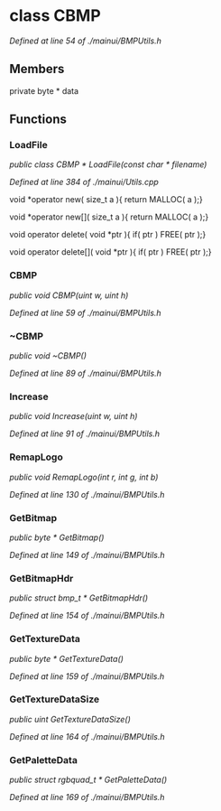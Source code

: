 # class CBMP

*Defined at line 54 of ./mainui/BMPUtils.h*

## Members

private byte * data



## Functions

### LoadFile

*public class CBMP * LoadFile(const char * filename)*

*Defined at line 384 of ./mainui/Utils.cpp*

void *operator new( size_t a ){	return MALLOC( a );}

void *operator new[]( size_t a ){	return MALLOC( a );}

void operator delete( void *ptr ){	if( ptr ) FREE( ptr );}

void operator delete[]( void *ptr ){	if( ptr ) FREE( ptr );}

### CBMP

*public void CBMP(uint w, uint h)*

*Defined at line 59 of ./mainui/BMPUtils.h*

### ~CBMP

*public void ~CBMP()*

*Defined at line 89 of ./mainui/BMPUtils.h*

### Increase

*public void Increase(uint w, uint h)*

*Defined at line 91 of ./mainui/BMPUtils.h*

### RemapLogo

*public void RemapLogo(int r, int g, int b)*

*Defined at line 130 of ./mainui/BMPUtils.h*

### GetBitmap

*public byte * GetBitmap()*

*Defined at line 149 of ./mainui/BMPUtils.h*

### GetBitmapHdr

*public struct bmp_t * GetBitmapHdr()*

*Defined at line 154 of ./mainui/BMPUtils.h*

### GetTextureData

*public byte * GetTextureData()*

*Defined at line 159 of ./mainui/BMPUtils.h*

### GetTextureDataSize

*public uint GetTextureDataSize()*

*Defined at line 164 of ./mainui/BMPUtils.h*

### GetPaletteData

*public struct rgbquad_t * GetPaletteData()*

*Defined at line 169 of ./mainui/BMPUtils.h*



